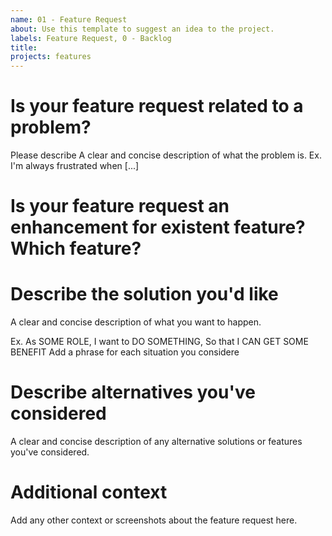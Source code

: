 ```yaml
---
name: 01 - Feature Request
about: Use this template to suggest an idea to the project.
labels: Feature Request, 0 - Backlog
title: 
projects: features
---
```


# Is your feature request related to a problem? 
Please describe A clear and concise description of what the problem is. 
Ex. I'm always frustrated when [...]

# Is your feature request an enhancement for existent feature? Which feature?


# Describe the solution you'd like 
A clear and concise description of what you want to happen.

Ex. As SOME ROLE, I want to DO SOMETHING, So that I CAN GET SOME BENEFIT
Add a phrase for each situation you considere

# Describe alternatives you've considered 
A clear and concise description of any alternative solutions or features you've considered.

# Additional context 
Add any other context or screenshots about the feature request here.
